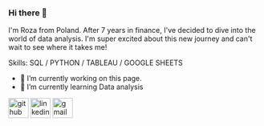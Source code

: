 ### Hi there 👋

I'm Roza from Poland. After 7 years in finance, I've decided to dive into the world of data analysis. I'm super excited about this new journey and can't wait to see where it takes me!

Skills: SQL / PYTHON / TABLEAU / GOOGLE SHEETS

- 🔭 I’m currently working on this page. 
- 🌱 I’m currently learning Data analysis 


[<img src='https://cdn.jsdelivr.net/npm/simple-icons@3.0.1/icons/github.svg' alt='github' height='40'>](https://github.com/rozaszeremeta)  [<img src='https://cdn.jsdelivr.net/npm/simple-icons@3.0.1/icons/linkedin.svg' alt='linkedin' height='40'>](https://www.linkedin.com/in/https://www.linkedin.com/in/roza-szeremeta//)  [<img src='https://cdn.jsdelivr.net/npm/simple-icons@3.0.1/icons/gmail.svg' alt='gmail' height='40'>](roza.szeremeta@gmail.com)  

